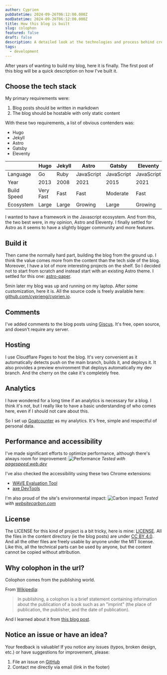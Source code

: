```yaml
---
author: Cyprien
pubDatetime: 2024-09-26T06:12:00.000Z
modDatetime: 2024-09-26T06:12:00.000Z
title: How this blog is built
slug: colophon
featured: false
draft: false
description: A detailed look at the technologies and process behind creating this blog
tags:
  - development
---
```


After years of wanting to build my blog, here it is finally.
The first post of this blog will be a quick description on how I've built it.

## Choose the tech stack

My primary requirements were:

1. Blog posts should be written in markdown
2. The blog should be hostable with only static content

With these two requirements, a list of obvious contenders was:

- Hugo
- Jekyll
- Astro
- Gatsby
- Eleventy

|             | Hugo      | Jekyll | Astro      | Gatsby     | Eleventy   |
| ----------- | --------- | ------ | ---------- | ---------- | ---------- |
| Language    | Go        | Ruby   | JavaScript | JavaScript | JavaScript |
| Year        | 2013      | 2008   | 2021       | 2015       | 2021       |
| Build Speed | Very Fast | Fast   | Fast       | Moderate   | Fast       |
| Ecosystem   | Large     | Large  | Growing    | Large      | Growing    |

I wanted to have a framework in the Javascript ecosystem. And from this, the two best were, in my opinion, Astro and Eleventy.
I finally settled for Astro as it seems to have a slightly bigger community and more features.

## Build it

Then came the normally hard part, building the blog from the ground up.
I think the value comes more from the content than the tech side of the blog.
Moreover, I have a lot of more interesting projects on the shelf.
So I decided not to start from scratch and instead start with an existing Astro theme.
I settled for this one: [astro-paper](https://github.com/satnaing/astro-paper).

5min later my blog was up and running on my laptop.
After some customization, here it is.
All the source code is freely available here: [github.com/cyprieng/cyprien.io](https://github.com/cyprieng/cyprien.io).

## Comments

I've added comments to the blog posts using [Giscus](https://giscus.app/).
It's free, open source, and doesn't require any server.

## Hosting

I use Cloudflare Pages to host the blog.
It's very convenient as it automatically detects push on the main branch, builds it, and deploys it.
It also provides a preview environment that deploys automatically my dev branch.
And the cherry on the cake it's completely free.

## Analytics

I have wondered for a long time if an analytics is necessary for a blog. I think it's not, but I really like to have a basic understanding of who comes here, even if I should not care about this.

So I set up [Goatcounter](https://www.goatcounter.com) as my analytics. It's free, simple and respectful of personal data.

## Performance and accessibility

I've made significant efforts to optimize performance, although there's always room for improvement:
![Performance](assets/images/posts/colophon/performance.png)
_Tested with [pagespeed.web.dev](https://pagespeed.web.dev/)_

I've also checked the accessibility using these two Chrome extensions:

- [WAVE Evaluation Tool](https://chromewebstore.google.com/detail/wave-evaluation-tool/jbbplnpkjmmeebjpijfedlgcdilocofh)
- [axe DevTools](https://chromewebstore.google.com/detail/axe-devtools-web-accessib/lhdoppojpmngadmnindnejefpokejbdd)

I'm also proud of the site's environmental impact:
![Carbon impact](assets/images/posts/colophon/carbon.png)
_Tested with [websitecarbon.com](https://www.websitecarbon.com/)_

## License

The LICENSE for this kind of project is a bit tricky, here is mine: [LICENSE](https://github.com/cyprieng/cyprien.io/blob/main/LICENSE).
All the files in the content directory (ie the blog posts) are under [CC BY 4.0](https://creativecommons.org/licenses/by/4.0/).
And all the other files are freely usable by anyone under the MIT license.
Like this, all the technical parts can be used by anyone, but the content cannot be copied without attribution.

## Why colophon in the url?

Colophon comes from the publishing world.

From [Wikipedia](<https://en.wikipedia.org/wiki/Colophon_(publishing)>):

> In publishing, a colophon is a brief statement containing information about the publication of a book such as an "imprint" (the place of publication, the publisher, and the date of publication).

And I learned about it from [this blog post](https://eva.town/colophon).

## Notice an issue or have an idea?

Your feedback is valuable! If you notice any issues (typos, broken design, etc.) or have suggestions for improvement, please:

1. File an issue on [GitHub](https://github.com/cyprieng/cyprien.io/issues/new)
2. Contact me directly via email (link in the footer)
